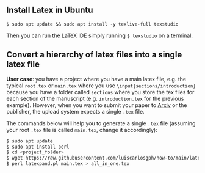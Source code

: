 Install Latex in Ubuntu
-----------------------

```
$ sudo apt update && sudo apt install -y texlive-full texstudio
```
Then you can run the LaTeX IDE simply running `$ texstudio` on a terminal.



Convert a hierarchy of latex files into a single latex file
-----------------------------------------------------------

**User case**: you have a project where you have a main latex file, e.g. the typical `root.tex` or `main.tex` where you use `\input{sections/introduction}` because you have a folder called `sections` where you store the tex files for each section of the manuscript (e.g. `introduction.tex` for the previous example). However, when you want to submit your paper to [Arxiv](https://arxiv.org/) or the publisher, the upload system expects a single `.tex` file.

The commands below will help you to generate a single `.tex` file (assuming your root `.tex` file is called `main.tex`, change it accordingly):

```bash
$ sudo apt update
$ sudo apt install perl
$ cd <project_folder>
$ wget https://raw.githubusercontent.com/luiscarlosgph/how-to/main/latex/latexpand.pl
$ perl latexpand.pl main.tex > all_in_one.tex
```
